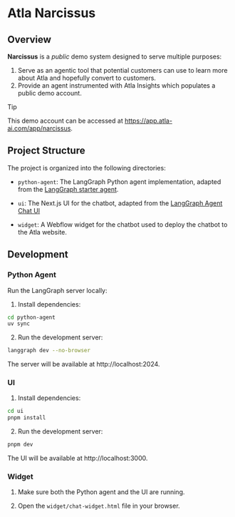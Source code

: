 # Atla Narcissus

## Overview

**Narcissus** is a _public_ demo system designed to serve multiple purposes:

1. Serve as an agentic tool that potential customers can use to learn more about Atla and hopefully convert to customers.
2. Provide an agent instrumented with Atla Insights which populates a public demo account.

> [!TIP]
> This demo account can be accessed at https://app.atla-ai.com/app/narcissus.

## Project Structure

The project is organized into the following directories:

- `python-agent`: The LangGraph Python agent implementation, adapted from the [LangGraph starter agent](https://langchain-ai.github.io/langgraph/agents/agents/).

- `ui`: The Next.js UI for the chatbot, adapted from the [LangGraph Agent Chat UI](https://github.com/langchain-ai/agent-chat-ui)

- `widget`: A Webflow widget for the chatbot used to deploy the chatbot to the Atla website.

## Development

### Python Agent

Run the LangGraph server locally:

1. Install dependencies:

```bash
cd python-agent
uv sync
```

2. Run the development server:

```bash
langgraph dev --no-browser
```

The server will be available at http://localhost:2024.

### UI

1. Install dependencies:

```bash
cd ui
pnpm install
```

2. Run the development server:

```bash
pnpm dev
```

The UI will be available at http://localhost:3000.

### Widget

1. Make sure both the Python agent and the UI are running.

2. Open the `widget/chat-widget.html` file in your browser.
